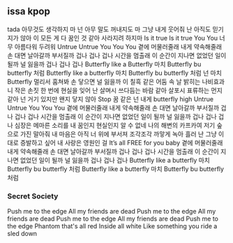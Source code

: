 ## issa kpop

tada
아무것도 생각하지 마
넌 아무 말도 꺼내지도 마
그냥 내게 웃어줘
난 아직도 믿기지가 않아
이 모든 게 다 꿈인 것 같아
사라지려 하지마
Is it true Is it true
You You
너무 아름다워 두려워
Untrue Untrue
You You You
곁에 머물러줄래
내게 약속해줄래
손 대면 날아갈까 부서질까
겁나 겁나 겁나
시간을 멈출래
이 순간이 지나면
없었던 일이 될까
널 잃을까
겁나 겁나 겁나
Butterfly like a Butterfly
마치 Butterfly bu butterfly 처럼
Butterfly like a butterfly
마치 Butterfly bu butterfly 처럼
넌 마치 Butterfly
멀리서 훔쳐봐 손 닿으면 널 잃을까
이 칠흑 같은 어둠 속 날 밝히는
나비효과
니 작은 손짓 한 번에 현실을 잊어 난
살며시 쓰다듬는 바람 같아
살포시 표류하는 먼지 같아
넌 거기 있지만 왠지 닿지 않아
Stop
꿈 같은 넌 내게 butterfly high
Untrue Untrue
You You You
곁에 머물러줄래
내게 약속해줄래
손 대면 날아갈까 부서질까
겁나 겁나 겁나
시간을 멈출래
이 순간이 지나면
없었던 일이 될까 널 잃을까
겁나 겁나 겁나
심장은 메마른 소리를 내
꿈인지 현실인지 알 수 없네
나의 해변의 카프카여
저기 숲으로 가진 말아줘
내 마음은 아직 너 위에 부서져
조각조각 까맣게 녹아 흘러
난 그냥 이대로 증발하고 싶어
내 사랑은 영원인 걸
It’s all FREE for you baby
곁에 머물러줄래
내게 약속해줄래
손 대면 날아갈까 부서질까
겁나 겁나 겁나
시간을 멈출래
이 순간이 지나면
없었던 일이 될까 널 잃을까
겁나 겁나 겁나
Butterfly like a butterfly
마치 Butterfly bu butterfly 처럼
Butterfly like a butterfly
마치 Butterfly bu butterfly 처럼

### Secret Society

Push me to the edge
All my friends are dead
Push me to the edge
All my friends are dead
Push me to the edge
All my friends are dead
Push me to the edge
Phantom that's all red
Inside all white
Like something you ride a sled down



